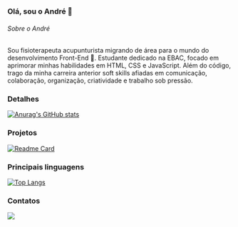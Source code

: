 ### Olá, sou o André 👋

###### Sobre o André 
Sou fisioterapeuta acupunturista migrando de área para o mundo do desenvolvimento Front-End 🚀. Estudante dedicado na EBAC, focado em aprimorar minhas habilidades em HTML, CSS e JavaScript. Além do código, trago da minha carreira anterior soft skills afiadas em comunicação, colaboração, organização, criatividade e trabalho sob pressão. 

### Detalhes
[![Anurag's GitHub stats](https://github-readme-stats.vercel.app/api?username=andreeremitadev&show_icons=true&theme=dark&locale=pt-br)](https://github.com/anuraghazra/github-readme-stats)

### Projetos
[![Readme Card](https://github-readme-stats.vercel.app/api/pin/?username=andreeremitadev&repo=andreeremitadev&theme=dark)](https://github.com/anuraghazra/github-readme-stats)

### Principais linguagens
[![Top Langs](https://github-readme-stats.vercel.app/api/top-langs/?username=andreeremitadev&theme=dark)](https://github.com/anuraghazra/github-readme-stats)

### Contatos
[<img src="https://img.shields.io/badge/LinkedIn-0077B5?style=for-the-badge&logo=linkedin&logoColor=white" />](https://linkedin.com)
